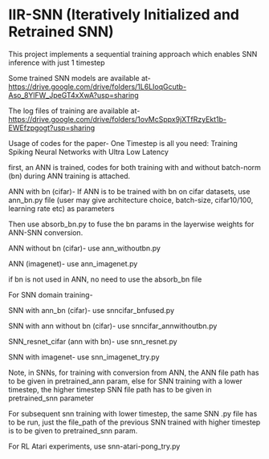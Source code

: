 # IIR-SNN (Iteratively Initialized and Retrained SNN) 

This project implements a sequential training approach which enables SNN inference with just 1 timestep

Some trained SNN models are available at-
https://drive.google.com/drive/folders/1L6LIoqGcutb-Aso_8YlFW_JpeGT4xXwA?usp=sharing

The log files of training are available at-
https://drive.google.com/drive/folders/1ovMcSppx9jXTfRzyEkt1b-EWEfzpgogt?usp=sharing

Usage of codes for the paper- One Timestep is all you need: Training Spiking Neural Networks with Ultra Low Latency

first, an ANN is trained, codes for both training with and without batch-norm (bn)
during ANN training is attached. 

ANN with bn (cifar)- If ANN is to be trained with bn on cifar datasets, use ann_bn.py
file (user may give architecture choice, batch-size, cifar10/100, learning
rate etc) as parameters

Then use absorb_bn.py to fuse the bn params in the layerwise weights for ANN-SNN conversion.

ANN without bn (cifar)- use ann_withoutbn.py

ANN (imagenet)- use ann_imagenet.py

if bn is not used in ANN, no need to use the absorb_bn file

For SNN domain training-

SNN with ann_bn (cifar)- use snncifar_bnfused.py

SNN with ann without bn (cifar)- use snncifar_annwithoutbn.py

SNN_resnet_cifar (ann with bn)- use snn_resnet.py


SNN with imagenet- use snn_imagenet_try.py


Note, in SNNs, for training with conversion from ANN, the ANN file path has to
be given in pretrained_ann param, else for SNN training with a lower timestep, the higher timestep SNN
file path has to be given in pretrained_snn parameter

For subsequent snn training with lower timestep, the same SNN .py file has to
be run, just the file_path of the previous SNN trained with higher timestep
is to be given to pretrained_snn param.

For RL Atari experiments, use snn-atari-pong_try.py 


